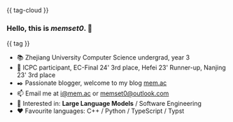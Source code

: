 {{ tag-cloud }}

### Hello, this is *memset0*. 👋

{{ tag }}

* 📚 Zhejiang University Computer Science undergrad, year 3
* 🎯 ICPC participant, EC-Final 24' 3rd place, Hefei 23' Runner-up, Nanjing 23' 3rd place
* ✒️ Passionate blogger, welcome to my blog [mem.ac](https://mem.ac)
* 📫 Email me at [i@mem.ac](mailto://i@mem.ac) or [memset0@outlook.com](mailto://memset0@outlook.com)
* 👀 Interested in: **Large Language Models** / Software Engineering
* ❤️ Favourite languages: C++ / Python / TypeScript / Typst

<!-- * 🎯 Codeforces Rating 2754  -->

<!-- <p align="center"><img src="{{ skill-icons }}"/></p> -->

<!--
<p align="right"><sub>Last update: {{ notification }}</sub></p>
-->
